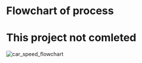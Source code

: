 # Flowchart of process
# This project not comleted
![car_speed_flowchart](https://github.com/user-attachments/assets/baaeff87-b1a9-42d4-bc78-411606b8d002)
